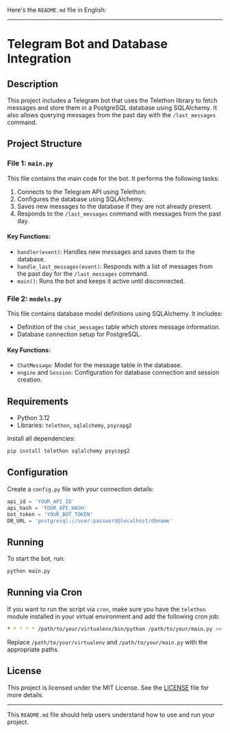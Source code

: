 Here's the `README.md` file in English:

---

# Telegram Bot and Database Integration

## Description

This project includes a Telegram bot that uses the Telethon library to fetch messages and store them in a PostgreSQL database using SQLAlchemy. It also allows querying messages from the past day with the `/last_messages` command.

## Project Structure

### File 1: `main.py`

This file contains the main code for the bot. It performs the following tasks:
1. Connects to the Telegram API using Telethon.
2. Configures the database using SQLAlchemy.
3. Saves new messages to the database if they are not already present.
4. Responds to the `/last_messages` command with messages from the past day.

#### Key Functions:

- `handler(event)`: Handles new messages and saves them to the database.
- `handle_last_messages(event)`: Responds with a list of messages from the past day for the `/last_messages` command.
- `main()`: Runs the bot and keeps it active until disconnected.

### File 2: `models.py`

This file contains database model definitions using SQLAlchemy. It includes:

- Definition of the `chat_messages` table which stores message information.
- Database connection setup for PostgreSQL.

#### Key Functions:

- `ChatMessage`: Model for the message table in the database.
- `engine` and `Session`: Configuration for database connection and session creation.

## Requirements

- Python 3.12
- Libraries: `telethon`, `sqlalchemy`, `psycopg2`

Install all dependencies:

```sh
pip install telethon sqlalchemy psycopg2
```

## Configuration

Create a `config.py` file with your connection details:

```python
api_id = 'YOUR_API_ID'
api_hash = 'YOUR_API_HASH'
bot_token = 'YOUR_BOT_TOKEN'
DB_URL = 'postgresql://user:password@localhost/dbname'
```

## Running

To start the bot, run:

```sh
python main.py
```

## Running via Cron

If you want to run the script via `cron`, make sure you have the `telethon` module installed in your virtual environment and add the following cron job:

```sh
* * * * * /path/to/your/virtualenv/bin/python /path/to/your/main.py >> /path/to/your/cron.log 2>&1
```

Replace `/path/to/your/virtualenv` and `/path/to/your/main.py` with the appropriate paths.

## License

This project is licensed under the MIT License. See the [LICENSE](LICENSE) file for more details.

---

This `README.md` file should help users understand how to use and run your project.
